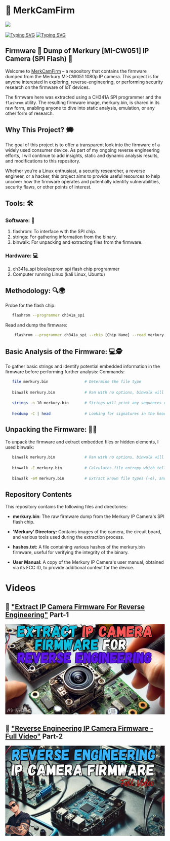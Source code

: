 # 📸 MerkCamFirm

<img src="https://capsule-render.vercel.app/api?type=waving&color=auto&height=300&section=header&text=Reverse%20Engineer&desc=IP%20Camera&animation=blinkingrender&fontSize=80" />

<a href="https://git.io/typing-svg"><img src="https://readme-typing-svg.demolab.com?font=Fira+Code&pause=1000&color=18ACF7&width=435&lines=Extract+IP+Camera+Firmware;For+Reverse+Engineering;" alt="Typing SVG" /></a>
<a href="https://git.io/typing-svg"><img src="https://readme-typing-svg.demolab.com?font=Fira+Code&pause=1000&color=F71818&width=435&lines=Extract+IP+Camera+Firmware...;For+Reverse+Engineering...;Reverse+Engineering...;IP+Camera+Firmware...;Runtime+Analysis+%26+Exploitation..." alt="Typing SVG" /></a>

## Firmware 💩 Dump of Merkury [MI-CW051] IP Camera (SPI Flash) 🔦

Welcome to [MerkCamFirm](https://github.com/DouglasFreshHabian/MerkCamFirm) – a repository that contains the firmware dumped from the Merkury MI-CW051 1080p IP camera. This project is for anyone interested in exploring, reverse-engineering, or performing security research on the firmware of IoT devices.

The firmware here was extracted using a CH341A SPI programmer and the `flashrom` utility. The resulting firmware image, merkury.bin, is shared in its raw form, enabling anyone to dive into static analysis, emulation, or any other form of research.

## Why This Project? 🗯

The goal of this project is to offer a transparent look into the firmware of a widely used consumer device. As part of my ongoing reverse engineering efforts, I will continue to add insights, static and dynamic analysis results, and modifications to this repository.

Whether you’re a Linux enthusiast, a security researcher, a reverse engineer, or a hacker, this project aims to provide useful resources to help uncover how the firmware operates and potentially identify vulnerabilities, security flaws, or other points of interest.

## Tools: 🛠

### Software: 💾
  1. flashrom:  To interface with the SPI chip.
  2. strings:   For gathering information from the binary.
  3. binwalk:   For unpacking and extracting files from the firmware.

### Hardware: 💻
  1. ch341a_spi bios/eeprom spi flash chip programmer
  2. Computer running Linux (kali Linux, Ubuntu)

## Methodology: 🔍🌍

Probe for the flash chip:
```bash
   flashrom --programmer ch341a_spi
```
Read and dump the firmware:
```bash
    flashrom --programmer ch341a_spi --chip [Chip Name] --read merkury.bin
```
## Basic Analysis of the Firmware: 💻🕵️  
To gather basic strings and identify potential embedded information in the firmware before performing further analysis:
Commands:
```bash
   file merkury.bin                # Determine the file type

   binwalk merkury.bin             # Ran with no options, binwalk will scan the image and print the results to the screen

   strings -n 10 merkury.bin       # Strings will print any sequences of "human-readable" characters, that are atleast 10 characters long (-n 10)

   hexdump -C | head               # Looking for signatures in the header
```
## Unpacking the Firmware: 🔐🌐
To unpack the firmware and extract embedded files or hidden elements, I used binwalk:
```bash
   binwalk merkury.bin             # Ran with no options, binwalk will scan the image and print the results to the screen

   binwalk -E merkury.bin          # Calculates file entropy which tells us whether the firmware is encrypted or not

   binwalk -eM merkury.bin         # Extract known file types (-e), and recursively scan extracted files (-M)
```  

## Repository Contents

This repository contains the following files and directories:
     
   - **merkury.bin**: The raw firmware dump from the Merkury IP Camera's SPI flash chip.
     
   - **'Merkury' Directory:** Contains images of the camera, the circuit board, and various tools used during the extraction process.

   - **hashes.txt:** A file containing various hashes of the merkury.bin firmware, useful for verifying the integrity of the binary.

   - **User Manual:** A copy of the Merkury IP Camera's user manual, obtained via its FCC ID, to provide additional context for the device.      

# Videos



## 🔗 ["Extract IP Camera Firmware For Reverse Engineering"](https://youtu.be/P7yIM5AozEg?feature=shared)  Part-1

<img src="https://github.com/DouglasFreshHabian/MerkCamFirm/blob/main/graphics/Extract-IP-Camera-Firmware-For-Reverse-Engineering.png" alt="Thumbnail1"/>



## 🔗 ["Reverse Engineering IP Camera Firmware - Full Video"](https://youtu.be/jVe67nDcmy8?feature=shared)  Part-2

<img src="https://github.com/DouglasFreshHabian/MerkCamFirm/blob/main/graphics/Reverse-Engineering-IP-Camera-Full-Video.png?raw=true" alt="Thumbnail1"/>











